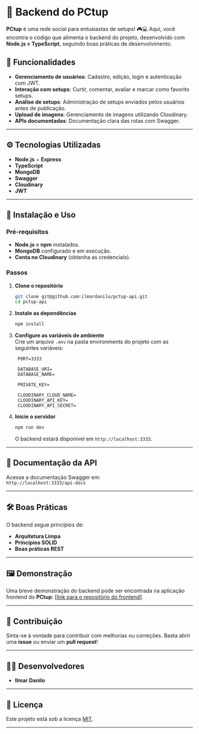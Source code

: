 # 🚀 Backend do PCtup  

**PCtup** é uma rede social para entusiastas de setups! 🎮💻 Aqui, você encontra o código que alimenta o backend do projeto, desenvolvido com **Node.js** e **TypeScript**, seguindo boas práticas de desenvolvimento.  

## 📝 Funcionalidades  

- **Gerenciamento de usuários**: Cadastro, edição, login e autenticação com JWT.  
- **Interação com setups**: Curtir, comentar, avaliar e marcar como favorito setups.  
- **Análise de setups**: Administração de setups enviados pelos usuários antes de publicação.  
- **Upload de imagens**: Gerenciamento de imagens utilizando Cloudinary.  
- **APIs documentadas**: Documentação clara das rotas com Swagger.  

---

## ⚙️ Tecnologias Utilizadas  

- **Node.js** + **Express**  
- **TypeScript**  
- **MongoDB**  
- **Swagger**  
- **Cloudinary**  
- **JWT**  

---

## 🚀 Instalação e Uso  

### Pré-requisitos  

- **Node.js** e **npm** instalados.  
- **MongoDB** configurado e em execução.  
- **Conta no Cloudinary** (obtenha as credenciais).  

### Passos  

1. **Clone o repositório**  
   ```bash
   git clone git@github.com:ilmardanilo/pctup-api.git
   cd pctup-api
   ```  

2. **Instale as dependências**  
   ```bash
   npm install
   ```  

3. **Configure as variáveis de ambiente**  
   Crie um arquivo `.env` na pasta environments do projeto com as seguintes variáveis:  
   ```env
    PORT=3333

    DATABASE_URI=
    DATABASE_NAME=
    
    PRIVATE_KEY=
    
    CLOUDINARY_CLOUD_NAME=
    CLOUDINARY_API_KEY=
    CLOUDINARY_API_SECRET=
   ```  

4. **Inicie o servidor**  
   ```bash
   npm run dev
   ```  
   O backend estará disponível em `http://localhost:3333`.  

---

## 📄 Documentação da API  

Acesse a documentação Swagger em:  
`http://localhost:3333/api-docs`  

---

## 🛠️ Boas Práticas  

O backend segue princípios de:  
- **Arquitetura Limpa**  
- **Princípios SOLID**  
- **Boas práticas REST**  

---

## 🖼️ Demonstração  

Uma breve demonstração do backend pode ser encontrada na aplicação frontend do **PCtup**: [[link para o repositório do frontend](https://github.com/IsaiasAlmeida20/PCtup)].  

---

## 🤝 Contribuição  

Sinta-se à vontade para contribuir com melhorias ou correções. Basta abrir uma **issue** ou enviar um **pull request**!  

---

## 🧑‍💻 Desenvolvedores  

- **Ilmar Danilo** 

---

## 📄 Licença  

Este projeto está sob a licença [MIT](LICENSE).  

--- 
